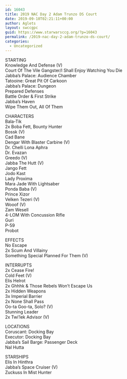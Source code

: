 ```yaml
---
id: 16043
title: 2019 NAC Day 2 Adam Trunzo DS Court
date: 2019-09-10T02:21:11+00:00
author: Aglets
layout: swccgpc
guid: https://www.starwarsccg.org/?p=16043
permalink: /2019-nac-day-2-adam-trunzo-ds-court/
categories:
  - Uncategorized
---
```

STARTING  
Knowledge And Defense (V)  
Court Of The Vile Gangster/I Shall Enjoy Watching You Die  
Jabba&#8217;s Palace: Audience Chamber  
Tatooine: Great Pit Of Carkoon  
Jabba&#8217;s Palace: Dungeon  
Prepared Defenses  
Battle Order & First Strike  
Jabba&#8217;s Haven  
Wipe Them Out, All Of Them

CHARACTERS  
Bala-Tik  
2x Boba Fett, Bounty Hunter  
Bossk (V)  
Cad Bane  
Dengar With Blaster Carbine (V)  
Dr. Chelli Lona Aphra  
Dr. Evazan  
Greedo (V)  
Jabba The Hutt (V)  
Jango Fett  
Jodo Kast  
Lady Proxima  
Mara Jade With Lightsaber  
Ponda Baba (V)  
Prince Xizor  
Velken Tezeri (V)  
Wooof (V)  
Zam Wesell  
4-LOM With Concussion Rifle  
Guri  
P-59  
Probot

EFFECTS  
No Escape  
2x Scum And Villainy  
Something Special Planned For Them (V)

INTERRUPTS  
2x Cease Fire!  
Cold Feet (V)  
Elis Helrot  
2x Ghhhk & Those Rebels Won&#8217;t Escape Us  
2x Hidden Weapons  
3x Imperial Barrier  
2x None Shall Pass  
Oo-ta Goo-ta, Solo? (V)  
Stunning Leader  
2x Twi&#8217;lek Advisor (V)

LOCATIONS  
Coruscant: Docking Bay  
Executor: Docking Bay  
Jabba&#8217;s Sail Barge: Passenger Deck  
Nal Hutta

STARSHIPS  
Elis In Hinthra  
Jabba&#8217;s Space Cruiser (V)  
Zuckuss In Mist Hunter